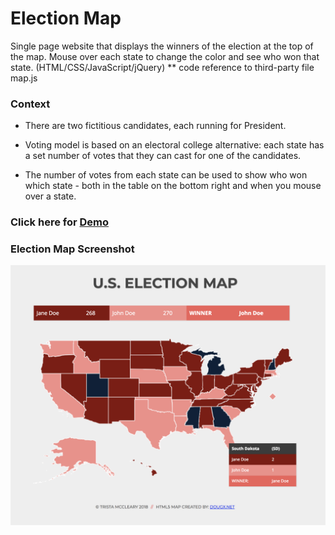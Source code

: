# Election Map

Single page website that displays the winners of the election at the top of the map. Mouse over each state to change the color and see who won that state. (HTML/CSS/JavaScript/jQuery)
** code reference to third-party file map.js 

### Context
* There are two fictitious candidates, each running for President.

* Voting model is based on an electoral college alternative: each state has a set number of votes that they can cast for one of the candidates.

* The number of votes from each state can be used to show who won which state - both in the table on the bottom right and when you mouse over a state.


### Click here for [Demo](https://mccleary.github.io/election-map)



### Election Map Screenshot
![Election Map Image](img/election-map.png)
